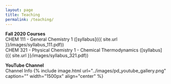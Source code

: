 ```yaml
---
layout: page
title: Teaching
permalink: /teaching/
---
```


**Fall 2020 Courses**  
CHEM 111 - General Chemistry 1 ([syllabus]({{ site.url }}/images/syllabus_111.pdf))  
CHEM 321 - Physical Chemistry 1 - Chemical Thermodynamics ([syllabus]({{ site.url }}/images/syllabus_321.pdf))

**YouTube Channel**  
Channel Info
{% include image.html url="../images/pd_youtube_gallery.png" caption="" width="1500px" align="center" %} 
